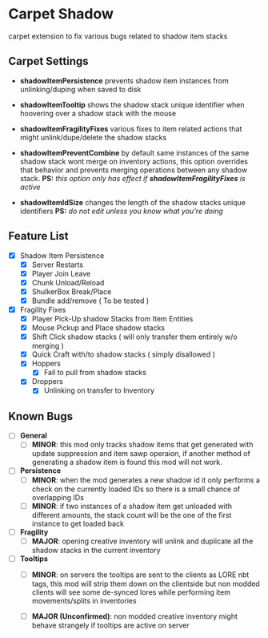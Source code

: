 # Carpet Shadow
carpet extension to fix various bugs related to shadow item stacks

## Carpet Settings

 - **shadowItemPersistence**
    prevents shadow item instances from unlinking/duping when saved to disk
    
  - **shadowItemTooltip**
    shows the shadow stack unique identifier when hoovering over a shadow stack with the mouse
    
 - **shadowItemFragilityFixes**
    various fixes to item related actions that might unlink/dupe/delete the shadow stacks
    
  - **shadowItemPreventCombine**
    by default same instances of the same shadow stack wont merge on inventory actions, this option overrides that behavior and prevents merging operations between any shadow stack.
    **PS:** *this option only has effect if **shadowItemFragilityFixes** is active*
    
 - **shadowItemIdSize**
    changes the length of the shadow stacks unique identifiers
     **PS:** *do not edit unless you know what you're doing*

## Feature List

 - [x] Shadow Item Persistence
	 - [x] Server Restarts
	 - [x] Player Join Leave
	 - [x] Chunk Unload/Reload
	 - [x] ShulkerBox Break/Place
	 - [x] Bundle add/remove ( To be tested )
 - [x] Fragility Fixes
	 - [x] Player Pick-Up shadow Stacks from Item Entities
	 - [x] Mouse Pickup and Place shadow stacks
	 - [x] Shift Click shadow stacks ( will only transfer them entirely w/o merging )
	 - [x] Quick Craft with/to shadow stacks ( simply disallowed )
	 - [x] Hoppers
		 - [x] Fail to pull from shadow stacks
	 - [x] Droppers
		 - [x] Unlinking on transfer to Inventory

## Known Bugs
 - [ ]  **General**
	 - [ ] **MINOR**: this mod only tracks shadow items that get generated with update suppression and item sawp operaion, if another method of generating a shadow item is found this mod will not work.
 - [ ]  **Persistence**
	 - [ ] **MINOR**: when the mod generates a new shadow id it only performs a check on the currently loaded IDs so there is a small chance of overlapping IDs
	 - [ ] **MINOR**: if two instances of a shadow item get unloaded with different amounts, the stack count will be the one of the first instance to get loaded back
 - [ ]  **Fragility**
	 - [ ] **MAJOR**: opening creative inventory will unlink and duplicate all the shadow stacks in the current inventory
 - [ ]  **Tooltips**
	 - [ ] **MINOR**: on servers the tooltips are sent to the clients as LORE nbt tags, this mod will strip them down on the clientside but non modded clients will see some de-synced lores while performing item movements/splits in inventories
	 - [ ] **MAJOR (Unconfirmed)**: non modded creative inventory might behave strangely if tooltips are active on server

    


